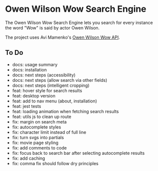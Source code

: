 # Owen Wilson Wow Search Engine

The Owen Wilson Wow Search Engine lets you search for every instance the word "Wow" is said by actor Owen Wilson.

The project uses Avi Mamenko's [Owen Wilson Wow API](https://owen-wilson-wow-api.onrender.com/).

## To Do

- docs: usage summary
- docs: installation
- docs: next steps (accessibility)
- docs: next steps (allow search via other fields)
- docs: next steps (intelligent cropping)
- feat: hover style for search results
- feat: desktop version
- feat: add to nav menu (about, installation)
- feat: jest tests
- feat: loading animation when fetching search results
- feat: utils js to clean up route
- fix: margin on search meta
- fix: autocomplete styles
- fix: character limit instead of full line
- fix: turn svgs into partials
- fix: movie page styling
- fix: add comments to code
- fix: focus back to search bar after selecting autocomplete results
- fix: add caching
- fix: comma fix should follow dry principles
